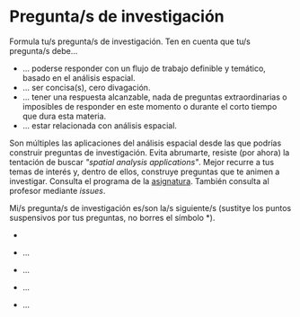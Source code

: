 # Pregunta/s de investigación

Formula tu/s pregunta/s de investigación. Ten en cuenta que tu/s pregunta/s debe...

* ... poderse responder con un flujo de trabajo definible y temático, basado en el análisis espacial.
* ... ser concisa(s), cero divagación.
* ... tener una respuesta alcanzable, nada de preguntas extraordinarias o imposibles de responder en este momento o durante el corto tiempo que dura esta materia.
* ... estar relacionada con análisis espacial.

Son múltiples las aplicaciones del análisis espacial desde las que podrías construir preguntas de investigación. Evita abrumarte, resiste (por ahora) la tentación de buscar *"spatial analysis applications"*. Mejor recurre a tus temas de interés y, dentro de ellos, construye preguntas que te animen a investigar. Consulta el programa de la [asignatura](https://github.com/maestria-geotel-master/material-de-apoyo/blob/master/programa-analisis-espacial.md). También consulta al profesor mediante *issues*.

Mi/s pregunta/s de investigación es/son la/s siguiente/s (sustitye los puntos suspensivos por tus preguntas, no borres el símbolo \*).

* 

* ...

* ...

* ...

* ...
